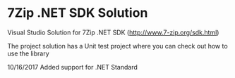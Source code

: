 # 7Zip .NET SDK Solution
Visual Studio Solution for 7Zip .NET SDK (http://www.7-zip.org/sdk.html)

The project solution has a Unit test project where you can check out how to use the library

10/16/2017
  Added support for .NET Standard

